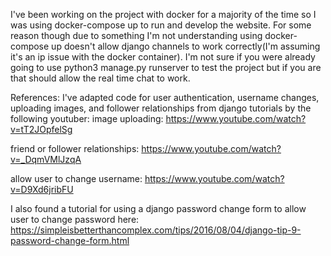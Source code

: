 I've been working on the project with docker for a majority of the time so I was using docker-compose up to run 
and develop the website. For some reason though due to something I'm not understanding using docker-compose up
doesn't allow django channels to work correctly(I'm assuming it's an ip issue with the docker container). I'm not 
sure if you were already going to use python3 manage.py runserver to test the project but if you are that should 
allow the real time chat to work.

References:
I've adapted code for user authentication, username changes, uploading images, and follower relationships
from django tutorials by the following youtuber:
image uploading:
https://www.youtube.com/watch?v=tT2JOpfelSg

friend or follower relationships:
https://www.youtube.com/watch?v=_DqmVMlJzqA

allow user to change username:
https://www.youtube.com/watch?v=D9Xd6jribFU

I also found a tutorial for using a django password change form to
allow user to change password here:
https://simpleisbetterthancomplex.com/tips/2016/08/04/django-tip-9-password-change-form.html

